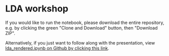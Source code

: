 # LDA workshop

If you would like to run the notebook, please download the entire repository,
e.g. by clicking the green "Clone and Download" button, then "Download ZIP".

Alternatively, if you just want to follow along with the presentation, view
[lda_rendered.ipynb on Github by clicking this link](lda_rendered.ipynb).
